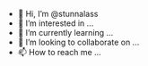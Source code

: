 - 👋 Hi, I’m @stunnalass
- 👀 I’m interested in ...
- 🌱 I’m currently learning ...
- 💞️ I’m looking to collaborate on ...
- 📫 How to reach me ...

<!---
stunnalass/stunnalass is a ✨ special ✨ repository because its `README.md` (this file) appears on your GitHub profile.
You can click the Preview link to take a look at your changes.
--->
